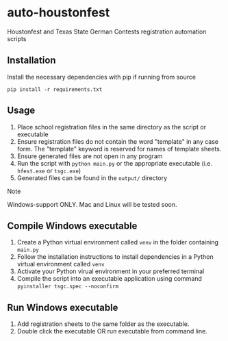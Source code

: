 # auto-houstonfest
Houstonfest and Texas State German Contests registration automation scripts

## Installation
Install the necessary dependencies with pip if running from source
```
pip install -r requirements.txt
```

## Usage
1. Place school registration files in the same directory as the script or executable
2. Ensure registration files do not contain the word "template" in any case form. The "template" keyword is reserved for names of template sheets.
3. Ensure generated files are not open in any program
4. Run the script with `python main.py` or the appropriate executable (i.e. `hfest.exe` or `tsgc.exe`)
5. Generated files can be found in the `output/` directory

> [!NOTE]
> Windows-support ONLY.
> Mac and Linux will be tested soon.

## Compile Windows executable
1. Create a Python virtual environment called `venv` in the folder containing `main.py` 
2. Follow the installation instructions to install dependencies in a Python virtual environment called `venv`
3. Activate your Python virual environment in your preferred terminal
4. Compile the script into an executable application using command `pyinstaller tsgc.spec --noconfirm`

## Run Windows executable
1. Add registration sheets to the same folder as the executable.
2. Double click the executable OR run executable from command line.